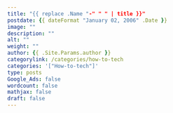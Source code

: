 ```yaml
---
title: "{{ replace .Name "-" " " | title }}"
postdate: {{ dateFormat "January 02, 2006" .Date }}
image: ""
description: ""
alt: ""
weight: ""
author: {{ .Site.Params.author }}
categorylink: /categories/how-to-tech
categories: '["How-to-tech"]'
type: posts
Google_Ads: false
wordcount: false
mathjax: false
draft: false
---
```

